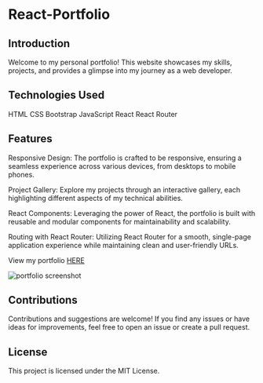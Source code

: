 # React-Portfolio

## Introduction

Welcome to my personal portfolio! This website showcases my skills, projects, and provides a glimpse into my journey as a web developer.

## Technologies Used

HTML
CSS
Bootstrap
JavaScript
React
React Router

## Features

Responsive Design: The portfolio is crafted to be responsive, ensuring a seamless experience across various devices, from desktops to mobile phones.

Project Gallery: Explore my projects through an interactive gallery, each highlighting different aspects of my technical abilities.

React Components: Leveraging the power of React, the portfolio is built with reusable and modular components for maintainability and scalability.

Routing with React Router: Utilizing React Router for a smooth, single-page application experience while maintaining clean and user-friendly URLs.

View my portfolio [HERE](https://abduelamin.netlify.app/)

![portfolio screenshot](https://github.com/abduelamin/React-Portfolio/assets/149680577/0c25a560-ccf0-4301-84c3-f1715c59b923)

## Contributions

Contributions and suggestions are welcome! If you find any issues or have ideas for improvements, feel free to open an issue or create a pull request.

## License

This project is licensed under the MIT License.
